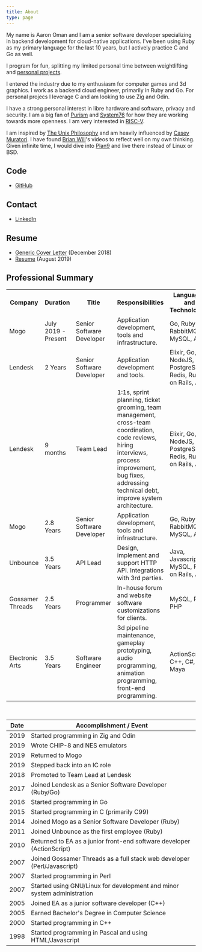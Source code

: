 ```yaml
---
title: About
type: page
---
```


My name is Aaron Oman and I am a senior software developer specializing in
backend development for cloud-native applications.  I've been using Ruby as my
primary language for the last 10 years, but I actively practice C and Go as
well.

I program for fun, splitting my limited personal time between weightlifting and
[personal projects](/projects/).

I entered the industry due to my enthusiasm for computer games and 3d graphics.
I work as a backend cloud engineer, primarily in Ruby and Go.  For personal
projecs I leverage C and am looking to use Zig and Odin.

I have a strong personal interest in libre hardware and software, privacy and
security.  I am a big fan of [Purism](https://puri.sm/why-purism/) and
[System76](https://blog.system76.com/post/179592732883/system76-on-us-manufacturing-and-open-hardware)
for how they are working towards more openness. I am very interested in
[RISC-V](https://riscv.org/why-risc-v/).

I am inspired by [The Unix Philosophy](https://en.wikipedia.org/wiki/Unix_philosophy) and am heavily influenced by
[Casey Muratori](https://caseymuratori.com/blog_0015).  I have found [Brian Will](https://www.youtube.com/watch?v=QM1iUe6IofM&t=27s)'s videos to reflect well on my own thinking.  Given infinite time, I would dive into [Plan9](https://9p.io/plan9/about.html) and live there instead of Linux or BSD.

## Code

- [GitHub](https://github.com/groovestomp)

## Contact

- [LinkedIn](https://www.linkedin.com/in/aaronoman)

## Resume

- [Generic Cover Letter](/generic_cover_letter_2018-12.pdf) (December 2018)
- [Resume](/resume_2019-08.pdf) (August 2019)

## Professional Summary

<div class="scroll-container">

  <table>
    <tr>
      <th>Company</th>
      <th>Duration</th>
      <th>Title</th>
      <th>Responsibilities</th>
      <th>Languages and Technologies</th>
    </tr>
    <tr>
      <td>Mogo</td>
      <td>July 2019 - Present</td>
      <td>Senior Software Developer</td>
      <td>Application development, tools and infrastructure.</td>
      <td>Go, Ruby, RabbitMQ, MySQL, AWS</td>
    </tr>
    <tr>
      <td>Lendesk</td>
      <td>2 Years</td>
      <td>Senior Software Developer</td>
      <td>Application development and tools.</td>
      <td>Elixir, Go, NodeJS, PostgreSQL, Redis, Ruby on Rails, AWS</td>
    </tr>
    <tr>
      <td>Lendesk</td>
      <td>9 months</td>
      <td>Team Lead</td>
      <td>1:1s, sprint planning, ticket grooming, team management, cross-team coordination, code reviews, hiring interviews, process improvement, bug fixes, addressing technical debt, improve system architecture.</td>
      <td>Elixir, Go, NodeJS, PostgreSQL, Redis, Ruby on Rails, AWS</td>
    </tr>
    <tr>
      <td>Mogo</td>
      <td>2.8 Years</td>
      <td>Senior Software Developer</td>
      <td>Application development, tools and infrastructure.</td>
      <td>Go, Ruby, RabbitMQ, MySQL, AWS</td>
    </tr>
    <tr>
      <td>Unbounce</td>
      <td>3.5 Years</td>
      <td>API Lead</td>
      <td>Design, implement and support HTTP API. Integrations with 3rd parties.</td>
      <td>Java, Javascript, MySQL, Ruby on Rails, AWS</td>
    </tr>
    <tr>
      <td>Gossamer Threads</td>
      <td>2.5 Years</td>
      <td>Programmer</td>
      <td>In-house forum and website software customizations for clients.</td>
      <td>MySQL, Perl, PHP</td>
    </tr>
    <tr>
      <td>Electronic Arts </td>
      <td>3.5 Years</td>
      <td>Software Engineer</td>
      <td>3d pipeline maintenance, gameplay prototyping, audio programming, animation programming, front-end programming.</td>
      <td>ActionScript, C++, C#, Maya</td>
    </tr>
  </table>
</div>

<br/>

| Date | Accomplishment / Event |
|------|----------------|
| 2019 | Started programming in Zig and Odin |
| 2019 | Wrote CHIP-8 and NES emulators |
| 2019 | Returned to Mogo |
| 2019 | Stepped back into an IC role |
| 2018 | Promoted to Team Lead at Lendesk |
| 2017 | Joined Lendesk as a Senior Software Developer (Ruby/Go) |
| 2016 | Started programming in Go |
| 2015 | Started programming in C (primarily C99) |
| 2014 | Joined Mogo as a Senior Software Developer (Ruby) |
| 2011 | Joined Unbounce as the first employee (Ruby) |
| 2010 | Returned to EA as a junior front-end software developer (ActionScript) |
| 2007 | Joined Gossamer Threads as a full stack web developer (Perl/Javascript) |
| 2007 | Started programming in Perl |
| 2007 | Started using GNU/Linux for development and minor system administration |
| 2005 | Joined EA as a junior software developer (C++) |
| 2005 | Earned Bachelor's Degree in Computer Science |
| 2000 | Started programming in C++ |
| 1998 | Started programming in Pascal and using HTML/Javascript |
